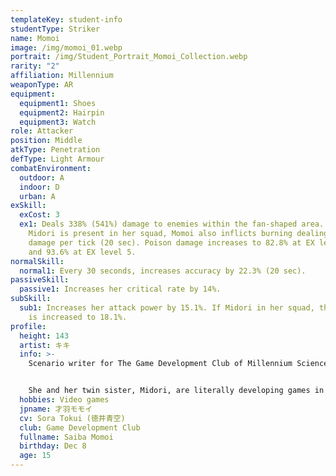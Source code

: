 ```yaml
---
templateKey: student-info
studentType: Striker
name: Momoi
image: /img/momoi_01.webp
portrait: /img/Student_Portrait_Momoi_Collection.webp
rarity: "2"
affiliation: Millennium
weaponType: AR
equipment:
  equipment1: Shoes
  equipment2: Hairpin
  equipment3: Watch
role: Attacker
position: Middle
atkType: Penetration
defType: Light Armour
combatEnvironment:
  outdoor: A
  indoor: D
  urban: A
exSkill:
  exCost: 3
  ex1: Deals 338% (541%) damage to enemies within the fan-shaped area. If
    Midori is present in her squad, Momoi also inflicts burning dealing 72%
    damage per tick (20 sec). Poison damage increases to 82.8% at EX level 3,
    and 93.6% at EX level 5.
normalSkill:
  normal1: Every 30 seconds, increases accuracy by 22.3% (20 sec).
passiveSkill:
  passive1: Increases her critical rate by 14%.
subSkill:
  sub1: Increases her attack power by 15.1%. If Midori in her squad, the effect
    is increased to 18.1%.
profile:
  height: 143
  artist: キキ
  info: >-
    Scenario writer for The Game Development Club of Millennium Science School.


    She and her twin sister, Midori, are literally developing games in the Game Development Department. She has a cheerful personality and was not a good match for her shy sister, but they hit it off with their passion for games and have become great friends.
  hobbies: Video games
  jpname: 才羽モモイ
  cv: Sora Tokui (徳井青空)
  club: Game Development Club
  fullname: Saiba Momoi
  birthday: Dec 8
  age: 15
---
```

